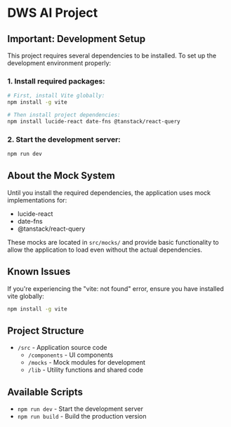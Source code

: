 
# DWS AI Project

## Important: Development Setup

This project requires several dependencies to be installed. To set up the development environment properly:

### 1. Install required packages:

```bash
# First, install Vite globally:
npm install -g vite

# Then install project dependencies:
npm install lucide-react date-fns @tanstack/react-query
```

### 2. Start the development server:

```bash
npm run dev
```

## About the Mock System

Until you install the required dependencies, the application uses mock implementations for:
- lucide-react
- date-fns 
- @tanstack/react-query

These mocks are located in `src/mocks/` and provide basic functionality to allow the application to load even without the actual dependencies.

## Known Issues

If you're experiencing the "vite: not found" error, ensure you have installed vite globally:
```bash
npm install -g vite
```

## Project Structure

- `/src` - Application source code
  - `/components` - UI components
  - `/mocks` - Mock modules for development
  - `/lib` - Utility functions and shared code

## Available Scripts

- `npm run dev` - Start the development server
- `npm run build` - Build the production version
